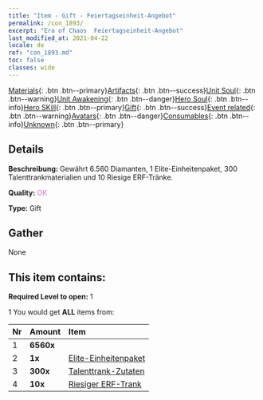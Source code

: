 ```yaml
---
title: "Item - Gift - Feiertagseinheit-Angebot"
permalink: /con_1893/
excerpt: "Era of Chaos  Feiertagseinheit-Angebot"
last_modified_at: 2021-04-22
locale: de
ref: "con_1893.md"
toc: false
classes: wide
---
```

 [Materials](/ItemsDE/){: .btn .btn--primary}[Artifacts](/ItemsDE/Artifacts/){: .btn .btn--success}[Unit Soul](/ItemsDE/UnitSoul/){: .btn .btn--warning}[Unit Awakening](/ItemsDE/UnitAwakening/){: .btn .btn--danger}[Hero Soul](/ItemsDE/HeroSoul/){: .btn .btn--info}[Hero SKill](/ItemsDE/HeroSkill/){: .btn .btn--primary}[Gift](/ItemsDE/Gift/){: .btn .btn--success}[Event related](/ItemsDE/Events/){: .btn .btn--warning}[Avatars](/ItemsDE/Avatars/){: .btn .btn--danger}[Consumables](/ItemsDE/Consumables/){: .btn .btn--info}[Unknown](/ItemsDE/Unknown/){: .btn .btn--primary}

## Details
 **Beschreibung:** Gewährt 6.560 Diamanten, 1 Elite-Einheitenpaket, 300 Talenttrankmaterialien und 10 Riesige ERF-Tränke.

 **Quality:** <span style="color: #DA70D6">OK</span>

 **Type:** Gift

## Gather

  None

## This item contains:

 **Required Level to open:** 1

 1 You would get **ALL** items  from:

  | Nr | Amount |     Item    |
  |:---|:-------|:------------|
  | 1 |  **6560x** | <i class="fas fa-gem"/> |  | 
  | 2 |  **1x** | [Elite-Einheitenpaket](/de/Items/con_1882/) |  | 
  | 3 |  **300x** | [Talenttrank-Zutaten](/de/Items/con_1120/) |  | 
  | 4 |  **10x** | [Riesiger ERF-Trank](/de/Items/con_703/) |  | 
